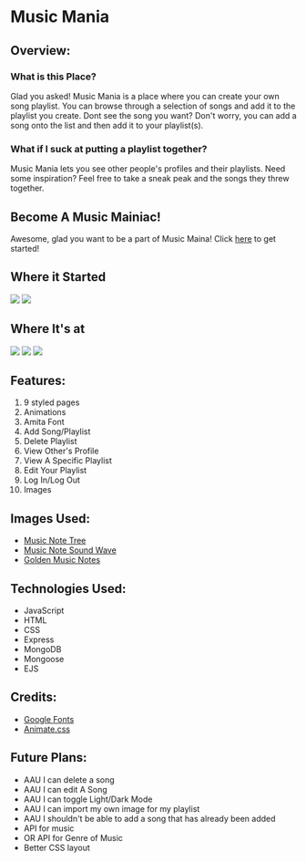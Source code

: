 # Music Mania

## Overview:

### What is this Place?

Glad you asked! Music Mania is a place where you can create your own song playlist. You can browse through a selection of songs and add it to the playlist you create. Dont see the song you want? Don't worry, you can add a song onto the list and then add it to your playlist(s).


### What if I suck at putting a playlist together?

Music Mania lets you see other people's profiles and their playlists. Need some inspiration? Feel free to take a sneak peak and the songs they threw together.


## Become A Music Mainiac!

Awesome, glad you want to be a part of Music Maina! Click [here](https://music-mania-maniac.herokuapp.com/) to get started!


## Where it Started

<img src="https://user-images.githubusercontent.com/91232529/141392519-5169fad7-ddcf-45c0-8867-697778cef6f3.png">

<img src="https://user-images.githubusercontent.com/91232529/141392816-e9c88606-12d9-458c-a0c3-b289156cbe95.png">


## Where It's at

<img src="https://user-images.githubusercontent.com/91232529/141401379-51a20a51-0a0a-4ecf-9f1d-5906435b8ee1.png">
<img src="https://user-images.githubusercontent.com/91232529/141401457-a28adb9a-b654-4c38-bb6c-7c2b9012f731.png">
<img src="https://user-images.githubusercontent.com/91232529/141401522-85ce82eb-d63f-421c-b9f0-33804e70074b.png">

## Features:

1. 9 styled pages
2. Animations
3. Amita Font
4. Add Song/Playlist 
5. Delete Playlist
6. View Other's Profile
7. View A Specific Playlist
8. Edit Your Playlist
9. Log In/Log Out
10. Images


## Images Used:

- [Music Note Tree](https://i.pinimg.com/236x/d5/92/16/d59216f4545f9b175e4c61db4a9e8308--music-images-music-pictures.jpg)
- [Music Note Sound Wave](https://encrypted-tbn0.gstatic.com/images?q=tbn:ANd9GcQ0Tm3jfO2tREZXVfXxhLG5_wTegJR-4ZEL_A&usqp=CAU)
- [Golden Music Notes](https://media.istockphoto.com/vectors/musical-colorful-notes-seamless-pattern-vector-id1216572478?b=1&k=20&m=1216572478&s=170667a&w=0&h=gW3PVBXBG2QHKNy8dw5kQoocXcwBGafUt4Kx8wWK3pg=)
  

## Technologies Used:

- JavaScript
- HTML
- CSS
- Express
- MongoDB
- Mongoose
- EJS


## Credits:

- [Google Fonts](https://fonts.google.com/specimen/Amita#standard-styles)
- [Animate.css](https://animate.style/)


## Future Plans:

- AAU I can delete a song 
- AAU I can edit A Song
- AAU I can toggle Light/Dark Mode
- AAU I can import my own image for my playlist
- AAU I shouldn't be able to add a song that has already been added
- API for music
- OR API for Genre of Music
- Better CSS layout